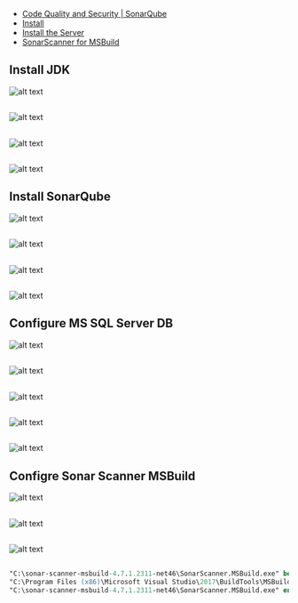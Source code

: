 - [Code Quality and Security | SonarQube](https://www.sonarqube.org/)
- [Install](https://docs.sonarqube.org/latest/setup/get-started-2-minutes/)
- [Install the Server](https://docs.sonarqube.org/latest/setup/install-server/)
- [SonarScanner for MSBuild](https://docs.sonarqube.org/latest/analysis/scan/sonarscanner-for-msbuild/)

## Install JDK
![alt text](imgs/download-jdk.png)
##
![alt text](imgs/install-jdk.png)
##
![alt text](imgs/install-jdk2.png)
##
![alt text](imgs/install-jdk3.png)
##

## Install SonarQube
![alt text](imgs/download-sonarqube.png)
##
![alt text](imgs/install-sonarqube.png)
##
![alt text](imgs/install-sonarqube2.png)
##
![alt text](imgs/configure-sonarqube.png)
##

## Configure MS SQL Server DB
![alt text](imgs/download-jdbc.png)
##
![alt text](imgs/copy-jdbc.png)
##
![alt text](imgs/copy-jdbc2.png)
##
![alt text](imgs/configure-mssqlserver.png)
##
![alt text](imgs/configure-mssqlserver2.png)
##

## Configre Sonar Scanner MSBuild
![alt text](imgs/download-sonar-scanner-msbuild.png)
##
![alt text](imgs/download-sonar-scanner-msbuild1.png)
##
![alt text](imgs/configure-sonar-scanner-msbuild.png)
##

```ps
"C:\sonar-scanner-msbuild-4.7.1.2311-net46\SonarScanner.MSBuild.exe" begin /k:"Project-Key" /v:"%build.number%"
"C:\Program Files (x86)\Microsoft Visual Studio\2017\BuildTools\MSBuild\15.0\Bin\MSBuild.exe" "%teamcity.build.checkoutDir%\SolutionName.sln" /t:Rebuild /v:m
"C:\sonar-scanner-msbuild-4.7.1.2311-net46\SonarScanner.MSBuild.exe" end
```